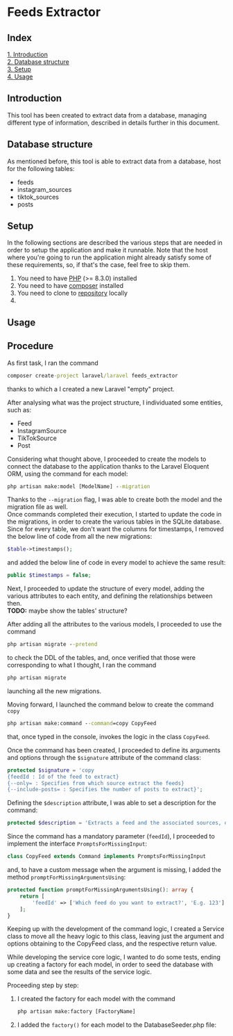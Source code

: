 # Feeds Extractor

## Index
[1. Introduction](#introduction)<br>
[2. Database structure](#database-structure)<br>
[3. Setup](#setup)<br>
[4. Usage](#usage)

## Introduction
This tool has been created to extract data from a database, managing different type of information, described in details further in this document.

## Database structure
As mentioned before, this tool is able to extract data from a database, host for the following tables:
- feeds
- instagram_sources
- tiktok_sources
- posts

## Setup
In the following sections are described the various steps that are needed in order to setup the application and make it runnable.
Note that the host where you're going to run the application might already satisfy some of these requirements, so, if that's the case, feel free to skip them.

1. You need to have [PHP](https://www.php.net/) (>= 8.3.0) installed
2. You need to have [composer](https://getcomposer.org/) installed
3. You need to clone to [repository]() locally 
4. 
## Usage

## Procedure
As first task, I ran the command

```cmd
composer create-project laravel/laravel feeds_extractor
```

thanks to which a I created a new Laravel "empty" project.

After analysing what was the project structure, I individuated some entities, such as:
- Feed
- InstagramSource
- TikTokSource
- Post

Considering what thought above, I proceeded to create the models to connect the database to the application thanks to the Laravel Eloquent ORM, using the command for each model:

```cmd
php artisan make:model [ModelName] --migration
```
Thanks to the `--migration` flag, I was able to create both the model and the migration file as well.<br>
Once commands completed their execution, I started to update the code in the migrations, in order to create the various tables in the SQLite database.<br>
Since for every table, we don't want the columns for timestamps, I removed the below line of code from all the new migrations:

```php
$table->timestamps();
```

and added the below line of code in every model to achieve the same result:

```php
public $timestamps = false;
```

Next, I proceeded to update the structure of every model, adding the various attributes to each entity, and defining the relationships between then.<br>
<b>TODO:</b> maybe show the tables' structure?<br>

After adding all the attributes to the various models, I proceeded to use the command

```cmd
php artisan migrate --pretend
```

to check the DDL of the tables, and, once verified that those were corresponding to what I thought, I ran the command 

```cmd
php artisan migrate
```

launching all the new migrations.

Moving forward, I launched the command below to create the command `copy`

```cmd
php artisan make:command --command=copy CopyFeed
```

that, once typed in the console, invokes the logic in the class `CopyFeed`.

Once the command has been created, I proceeded to define its arguments and options through the `$signature` attribute of the command class:

```php
protected $signature = 'copy 
{feedId : Id of the feed to extract} 
{--only= : Specifies from which source extract the feeds} 
{--include-posts= : Specifies the number of posts to extract}';
```

Defining the `$description` attribute, I was able to set a description for the command:

```php
protected $description = 'Extracts a feed and the associated sources, optionally with posts, using the feed id.';
```

Since the command has a mandatory parameter (`feedId`), I proceeded to implement the interface `PromptsForMissingInput`:

```php
class CopyFeed extends Command implements PromptsForMissingInput
```

and, to have a custom message when the argument is missing, I added the method `promptForMissingArgumentsUsing`:

```php
protected function promptForMissingArgumentsUsing(): array {
    return [
        'feedId' => ['Which feed do you want to extract?', 'E.g. 123']
    ];
}
```

Keeping up with the development of the command logic, I created a Service class to move all the heavy logic to this class,
leaving just the argument and options obtaining to the CopyFeed class, and the respective return value.

While developing the service core logic, I wanted to do some tests, ending up creating a factory for each model,
in order to seed the database with some data and see the results of the service logic.

Proceeding step by step:<br>
1. I created the factory for each model with the command

    ```cmd
    php artisan make:factory [FactoryName]
    ```

2. I added the `factory()` for each model to the DatabaseSeeder.php file:
